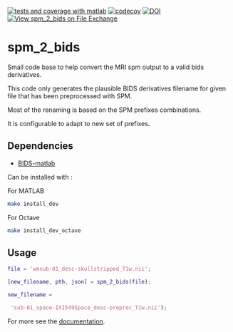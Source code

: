 [![tests and coverage with matlab](https://github.com/cpp-lln-lab/spm_2_bids/actions/workflows/run_tests_matlab.yml/badge.svg)](https://github.com/cpp-lln-lab/spm_2_bids/actions/workflows/run_tests_matlab.yml)
[![codecov](https://codecov.io/gh/cpp-lln-lab/spm_2_bids/branch/master/graph/badge.svg?token=yaL40GJK9y)](https://codecov.io/gh/cpp-lln-lab/spm_2_bids)
[![DOI](https://zenodo.org/badge/DOI/10.5281/zenodo.6564109.svg)](https://doi.org/10.5281/zenodo.6564109)
[![View spm_2_bids on File Exchange](https://www.mathworks.com/matlabcentral/images/matlab-file-exchange.svg)](https://nl.mathworks.com/matlabcentral/fileexchange/133392-spm_2_bids)

# spm_2_bids

Small code base to help convert the MRI spm output to a valid bids derivatives.

This code only generates the plausible BIDS derivatives filename for given file
that has been preprocessed with SPM.

Most of the renaming is based on the SPM prefixes combinations.

It is configurable to adapt to new set of prefixes.

## Dependencies

-   [BIDS-matlab](https://github.com/bids-standard/bids-matlab)

Can be installed with :

For MATLAB

```bash
make install_dev
```

For Octave

```bash
make install_dev_octave
```

## Usage

```matlab
file = 'wmsub-01_desc-skullstripped_T1w.nii';

[new_filename, pth, json] = spm_2_bids(file);

new_filename =

 'sub-01_space-IXI549Space_desc-preproc_T1w.nii');
```

For more see the [documentation](https://spm-2-bids.readthedocs.io/en/latest/).
